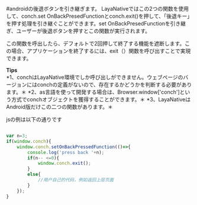 #androidの後退ボタンを引き継ぎます。
LayaNativeではこの2つの関数を使用して、conch.set OnBackPresedFunctionとconch.exit()を押して、「後退キー」を押す処理を引き継ぐことができます。set OnBackPresedFunctionを引き継ぎ、ユーザーが後退ボタンを押すとこの関数が実行されます。

この関数を呼出したら、デフォルトで2回押して終了する機能を遮断します。この場合、アプリケーションを終了するには、exit（）関数を呼び出すことで実現できます。


**Tips**  
*1、conchはLayaNative環境でしか呼び出しができません。ウェブページのバージョンにはconchの定義がないので、存在するかどうかを判断する必要があります。＊
*2、as言語を使って開発する場合は、Browser.window['conch']という方式でconchオブジェクトを獲得することができます。＊
*3、LayaNativeはAndroid版だけこの二つの関数があります。＊


jsの例は以下の通りです

```javascript

var n=3;
if(window.conch){
    window.conch.setOnBackPressedFunction(()=>{
        console.log('press back '+n);
        if(n-- <=0){
            window.conch.exit();
        }
        else{
            //用户自己的代码，例如返回上层页面
        }
    });
}
```
